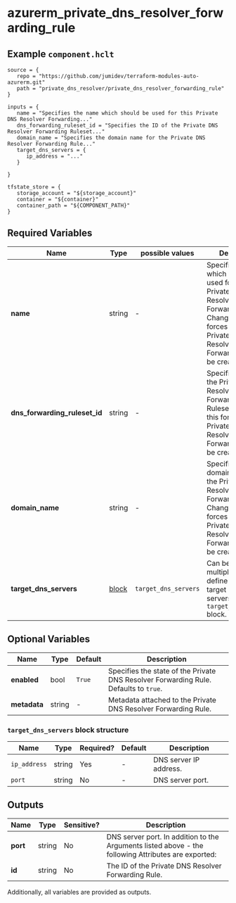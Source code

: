 # azurerm_private_dns_resolver_forwarding_rule



## Example `component.hclt`

```hcl
source = {
   repo = "https://github.com/jumidev/terraform-modules-auto-azurerm.git"   
   path = "private_dns_resolver/private_dns_resolver_forwarding_rule"   
}

inputs = {
   name = "Specifies the name which should be used for this Private DNS Resolver Forwarding..."   
   dns_forwarding_ruleset_id = "Specifies the ID of the Private DNS Resolver Forwarding Ruleset..."   
   domain_name = "Specifies the domain name for the Private DNS Resolver Forwarding Rule..."   
   target_dns_servers = {
      ip_address = "..."      
   }
   
}

tfstate_store = {
   storage_account = "${storage_account}"   
   container = "${container}"   
   container_path = "${COMPONENT_PATH}"   
}

```

## Required Variables

| Name | Type |  possible values |  Description |
| ---- | --------- |  ----------- | ----------- |
| **name** | string |  -  |  Specifies the name which should be used for this Private DNS Resolver Forwarding Rule. Changing this forces a new Private DNS Resolver Forwarding Rule to be created. | 
| **dns_forwarding_ruleset_id** | string |  -  |  Specifies the ID of the Private DNS Resolver Forwarding Ruleset. Changing this forces a new Private DNS Resolver Forwarding Rule to be created. | 
| **domain_name** | string |  -  |  Specifies the domain name for the Private DNS Resolver Forwarding Rule. Changing this forces a new Private DNS Resolver Forwarding Rule to be created. | 
| **target_dns_servers** | [block](#target_dns_servers-block-structure) |  `target_dns_servers`  |  Can be specified multiple times to define multiple target DNS servers. Each `target_dns_servers` block. | 

## Optional Variables

| Name | Type |  Default  |  Description |
| ---- | --------- |  ----------- | ----------- |
| **enabled** | bool |  `True`  |  Specifies the state of the Private DNS Resolver Forwarding Rule. Defaults to `true`. | 
| **metadata** | string |  -  |  Metadata attached to the Private DNS Resolver Forwarding Rule. | 

### `target_dns_servers` block structure

| Name | Type | Required? | Default | Description |
| ---- | ---- | --------- | ------- | ----------- |
| `ip_address` | string | Yes | - | DNS server IP address. |
| `port` | string | No | - | DNS server port. |



## Outputs

| Name | Type | Sensitive? | Description |
| ---- | ---- | --------- | --------- |
| **port** | string | No  | DNS server port. In addition to the Arguments listed above - the following Attributes are exported: | 
| **id** | string | No  | The ID of the Private DNS Resolver Forwarding Rule. | 

Additionally, all variables are provided as outputs.
